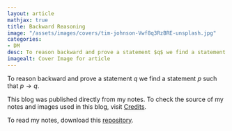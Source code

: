 ```yaml
---
layout: article
mathjax: true
title: Backward Reasoning
image: "/assets/images/covers/tim-johnson-Vwf8q3RzBRE-unsplash.jpg"
categories:
- DM
desc: To reason backward and prove a statement $q$ we find a statement $p$ such that $p \to q$. 
imagealt: Cover Image for article
---
```


To reason backward and prove a statement $q$ we find a statement $p$ such that $p \to q$.

































































































































































































































































































































































































This blog was published directly from my notes.
To check the source of my notes and images used in this blog, visit <a href="/credits.html" target="_blank">Credits</a>.

To read my notes, download this <a href="https://github.com/bovem/CS" target="blank">repository</a>.